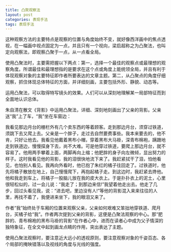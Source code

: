 ```yaml
---
title: 凸聚观察法
layout: post
categories: 表现手法
tags: 表现手法
---
```


这种观察方法的主要特点是观察的位置与角度始终不变，就好像西洋画中的焦点透视，在一幅画中视点固定为一点，并且只有一个视向，梁启超称之为凸聚法，也叫定向观察法，即观察凸聚于一点，从一点看全局。

使用凸聚法时，主要需把握以下两点：第一，选择一个最佳的观察点或最理想的观察角度。所谓最佳和最理想指的是要求在这个点或角度上能统领全局，并且有利于体现观察对象的主要特征即作者所要表达的文章主题。第二，从凸聚点的角度仔细观察，抓住体现总体特征的方面，并详细刻画，主要包括外形、静貌、动态等。

运用凸聚法，可以取得特写镜头的效果。人们可以从深刻地理解某一局部特征而到全面地认识总体。

朱自清在散文《背影》中运用凸聚法，详细、深刻地刻画出了父亲的背影。父亲送“我”上了车，“我”坐在车窗边：

我看见那边月台的栅栏外有几个卖东西的等着顾客。走到那边月台，须穿过铁道，须跳下去又爬上去。父亲是一个胖子，走过去自然要费事些。我本来要去的，他不肯，只好让他去。我看见他戴着黑布小帽，穿着黑布大马褂，深青布棉袍，蹒跚地走到铁道边，慢慢探身下去，尚不大难。可是他穿过铁道，要爬上那边月台，就不容易了。他用两手攀着上面，两脚再向上缩；他肥胖的身子向左微倾，显出努力的样子。这时我看见他的背影，我的泪很快地流下来了。我赶紧拭干了泪，怕他看见，也怕别人看见。我再向外看时，他已抱了朱红的橘子往回走了。过铁道时，他先将橘子散放在地上，自己慢慢爬下，再抱起橘子走。到这边时，我赶紧去搀他。他和我走到车上，将橘子一股脑儿放在我的皮大衣上。于是扑扑衣上的泥土，心里很轻松似的，过一会儿说：“我走了；到那边来信!”我望着他走出去。他走了几步，回过头看见我，说：“进去吧，里边没有人!”等他的背影混入来来往往的人里，再找不着了，我便进来坐下，我的眼泪又来了。

作者“我”始终处于车厢的位置来观察父亲，父亲如何艰难又笨拙地穿铁道、爬月台，买橘子给“我”。作者两次提到父亲的背影，这便是凸聚法观察的中心。那“肥胖的、青布棉袍的黑布马褂的背影”在作者心中，进而在读者心中成为父子情深的独特象征，在全文中起到画龙点睛的作用，突出表达了主题。

使用凸聚法观察时，要注意近大远小的透视原则，要注意观察对象的千姿百态、各个局部的掩映错落以及视线的角度与光线的强度。 